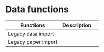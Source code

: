 # Data functions

| Functions           | Description |   |
| ------------------- | ----------- | - |
| Legacy data import  |             |   |
| Legacy paper import |             |   |
